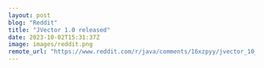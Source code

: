 ```yaml
---
layout: post
blog: "Reddit"
title: "JVector 1.0 released"
date: 2023-10-02T15:31:37Z
image: images/reddit.png
remote_url: "https://www.reddit.com/r/java/comments/16xzpyy/jvector_10_released/"
---
```

